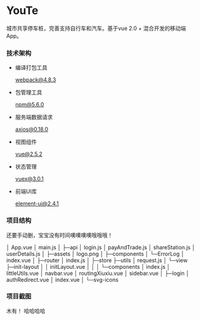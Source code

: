 # YouTe

城市共享停车桩，完善支持自行车和汽车。基于vue 2.0 + 混合开发的移动端App。

### 技术架构

- 编译打包工具

  webpack@4.8.3

- 包管理工具

  npm@5.6.0

- 服务端数据请求

  axios@0.18.0

- 视图组件

  vue@2.5.2

- 状态管理

  vuex@3.0.1

- 前端UI库

  element-ui@2.4.1


### 项目结构

还要手动删，宝宝没有时间噢噢噢噢哦哦哦！

│  App.vue
│  main.js
│
├─api
│      login.js
│      payAndTrade.js
│      shareStation.js
│      userDetails.js
│
├─assets
│      logo.png
│
├─components
│  └─ErrorLog
│          index.vue
│
├─router
│      index.js
│
├─store
├─utils
│      request.js
│
└─view
    ├─init-layout
    │  │  initLayout.vue
    │  │
    │  └─components
    │          index.js
    │          littleUtils.vue
    │          navbar.vue
    │          routingXiuxiu.vue
    │          sidebar.vue
    │
    ├─login
    │      authRedirect.vue
    │      index.vue
    │
    └─svg-icons


### 项目截图

木有！ 哈哈哈哈
